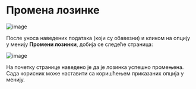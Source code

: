 # Промена лозинке 

![image](https://user-images.githubusercontent.com/29538544/179388952-95103833-958a-4b33-a6b0-06528aec1467.png)

После уноса наведених података (који су обавезни) и кликом на опцију у менију **Промени лозинки**, добија се следеће страница:

![image](https://user-images.githubusercontent.com/29538544/179388981-e460d9bb-e6c0-4fe9-9c5b-596dfc7eb241.png)

На почетку странице наведено је да је лозинка успешно промењена. Сада корисник може наставити са коришћењем приказаних опција у менију.  
